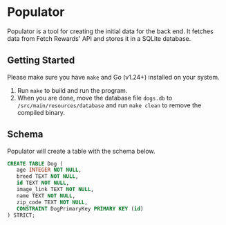 # Populator

Populator is a tool for creating the initial data for the back end. It fetches data from Fetch Rewards' API and stores it in a SQLite database.

## Getting Started

Please make sure you have `make` and Go (v1.24+) installed on your system.

1. Run `make` to build and run the program.
2. When you are done, move the database file `dogs.db` to `/src/main/resources/database` and run `make clean` to remove the compiled binary.

## Schema

Populator will create a table with the schema below.

```sql
CREATE TABLE Dog (
   age INTEGER NOT NULL,
   breed TEXT NOT NULL,
   id TEXT NOT NULL,
   image_link TEXT NOT NULL,
   name TEXT NOT NULL,
   zip_code TEXT NOT NULL,
   CONSTRAINT DogPrimaryKey PRIMARY KEY (id)
) STRICT;
```
